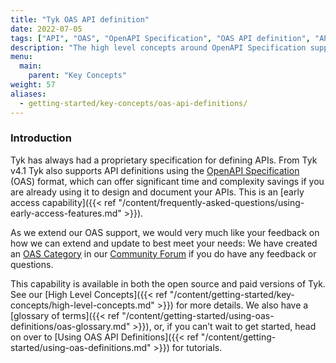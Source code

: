 ```yaml
---
title: "Tyk OAS API definition"
date: 2022-07-05
tags: ["API", "OAS", "OpenAPI Specification", "OAS API definition", "API definition"]
description: "The high level concepts around OpenAPI Specification support in Tyk"
menu:
  main:
    parent: "Key Concepts"
weight: 57
aliases:
  - getting-started/key-concepts/oas-api-definitions/
---
```


### Introduction

Tyk has always had a proprietary specification for defining APIs. From Tyk v4.1 Tyk also supports API definitions using the [OpenAPI Specification](https://swagger.io/specification/) (OAS) format, which can offer significant time and complexity savings if you are already using it to design and document your APIs. This is an [early access capability]({{< ref "/content/frequently-asked-questions/using-early-access-features.md" >}}).

As we extend our OAS support, we would very much like your feedback on how we can extend and update to best meet your needs: We have created an [OAS Category](https://community.tyk.io/c/oas/21) in our [Community Forum](https://community.tyk.io/) if you do have any feedback or questions.

This capability is available in both the open source and paid versions of Tyk. See our [High Level Concepts]({{< ref "/content/getting-started/key-concepts/high-level-concepts.md" >}}) for more details. We also have a [glossary of terms]({{< ref "/content/getting-started/using-oas-definitions/oas-glossary.md" >}}), or, if you can’t wait to get started, head on over to [Using OAS API Definitions]({{< ref "/content/getting-started/using-oas-definitions.md" >}}) for tutorials.

